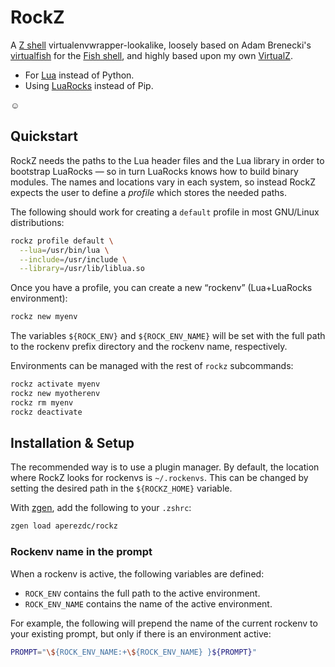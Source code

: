 # RockZ

A [Z shell](http://zsh.org) virtualenvwrapper-lookalike, loosely based on Adam
Brenecki's [virtualfish](https://github.com/adambrenecki/virtualfish) for the
[Fish shell](http://fishshell.com), and highly based upon my own
[VirtualZ](https://github.com/aperezdc/virtualz).

* For [Lua](http://www.lua.org) instead of Python.
* Using [LuaRocks](https://luarocks.org) instead of Pip.

☺

## Quickstart

RockZ needs the paths to the Lua header files and the Lua library in order to
bootstrap LuaRocks — so in turn LuaRocks knows how to build binary modules.
The names and locations vary in each system, so instead RockZ expects the user
to define a *profile* which stores the needed paths.

The following should work for creating a `default` profile in most GNU/Linux
distributions:

```sh
rockz profile default \
  --lua=/usr/bin/lua \
  --include=/usr/include \
  --library=/usr/lib/liblua.so
```

Once you have a profile, you can create a new “rockenv” (Lua+LuaRocks
environment):

```sh
rockz new myenv
```

The variables `${ROCK_ENV}` and `${ROCK_ENV_NAME}` will be set with the full
path to the rockenv prefix directory and the rockenv name, respectively.

Environments can be managed with the rest of `rockz` subcommands:

```sh
rockz activate myenv
rockz new myotherenv
rockz rm myenv
rockz deactivate
```


## Installation & Setup

The recommended way is to use a plugin manager. By default, the location where
RockZ looks for rockenvs is `~/.rockenvs`. This can be changed by setting the
desired path in the `${ROCKZ_HOME}` variable.

With [zgen](https://github.com/tarjoilija/zgen), add the following to your
`.zshrc`:

```sh
zgen load aperezdc/rockz
```


### Rockenv name in the prompt

When a rockenv is active, the following variables are defined:

- `ROCK_ENV` contains the full path to the active environment.
- `ROCK_ENV_NAME` contains the name of the active environment.

For example, the following will prepend the name of the current rockenv to
your existing prompt, but only if there is an environment active:

```sh
PROMPT="\${ROCK_ENV_NAME:+\${ROCK_ENV_NAME} }${PROMPT}"
```
